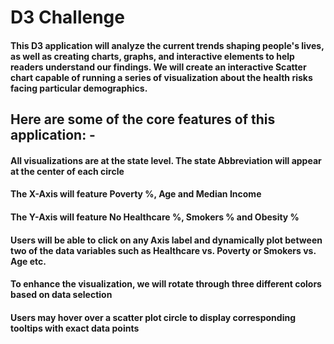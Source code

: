 # D3 Challenge
#### This D3 application will analyze the current trends shaping people's lives, as well as creating charts, graphs, and interactive elements to help readers understand our findings. We will create an interactive Scatter chart capable of running a series of visualization about the health risks facing particular demographics.
## Here are some of the core features of this application: -
#### All visualizations are at the state level. The state Abbreviation will appear at the center of each circle
#### The X-Axis will feature Poverty %, Age and Median Income 
#### The Y-Axis will feature No Healthcare %, Smokers % and Obesity %
#### Users will be able to click on any Axis label and dynamically plot between two of the data variables such as Healthcare vs. Poverty or Smokers vs. Age etc.
#### To enhance the visualization, we will rotate through three different colors based on data selection
#### Users may hover over a scatter plot circle to display corresponding tooltips with exact data points
